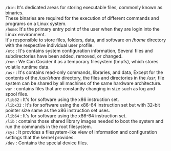 `/bin`: It's dedicated areas for storing executable files, commonly known as binaries.\
        These binaries are required for the execution of different commands and programs on a Linux system.\
`/home`: It's the primary entry point of the user when they are login into the Linux environment.\
        It's responsible to store files, folders, data, and software on */home* directory with the respective individual user profile.\
`/etc` : It's contains system configuration information, Several files and subdirectories have been added, removed, or changed.\
`/run` : We Can Cosider it as a temporary filesystem (tmpfs), which stores volatile runtime data.\
`/usr` : It's contains read-only commands, libraries, and data, Except for the contents of the */usr/share*  directory, the files and directories in the */usr*, file system can be shared by all machines of the same hardware architecture.\
`var` : contains files that are constantly changing in size such as log and spool files.\
`/lib32` : It's for software using the x86 instruction set.\
`/libx32` : It's for software using the x86-64 instruction set but with 32-bit pointer size same as the x86 instruction set uses.\
`/lib64` : It's for software using the x86-64 instruction set.\
`/lib` : contains those shared library images needed to boot the system and run the commands in the root filesystem.\
`/sys` : It provides a filesystem-like view of information and configuration settings that the kernel provides.\
`/dev` : Contains the special device files.
